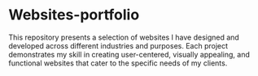 # Websites-portfolio
This repository presents a selection of websites I have designed and developed across different industries and purposes. Each project demonstrates my skill in creating user-centered, visually appealing, and functional websites that cater to the specific needs of my clients.
